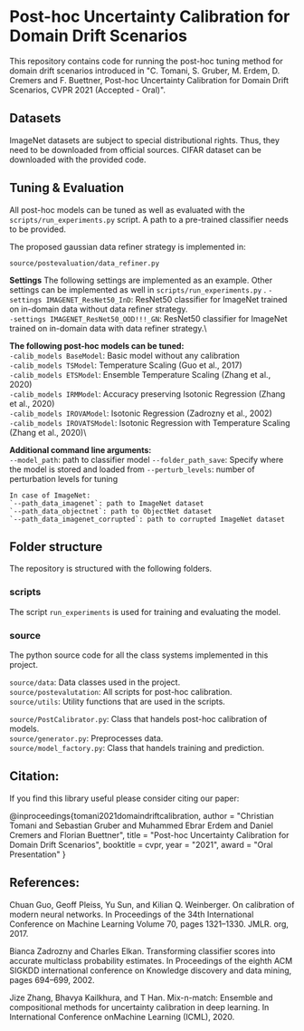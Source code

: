# Post-hoc Uncertainty Calibration for Domain Drift Scenarios

This repository contains code for running the post-hoc tuning method for domain drift scenarios introduced in "C. Tomani, S. Gruber, M. Erdem, D. Cremers and F. Buettner, Post-hoc Uncertainty Calibration for Domain Drift Scenarios, CVPR 2021 (Accepted - Oral)".


## Datasets

ImageNet datasets are subject to special distributional rights. Thus, they need to be downloaded from official sources. CIFAR dataset can be downloaded with the provided code.

## Tuning & Evaluation

All post-hoc models can be tuned as well as evaluated with the `scripts/run_experiments.py` script. A path to a pre-trained classifier needs to be provided.

The proposed gaussian data refiner strategy is implemented in:

`source/postevaluation/data_refiner.py`


**Settings**
    The following settings are implemented as an example. Other settings can be implemented as well in `scripts/run_experiments.py` .
    `-settings IMAGENET_ResNet50_InD`: ResNet50 classifier for ImageNet trained on in-domain data without data refiner strategy.\
    `-settings IMAGENET_ResNet50_OOD!!!_GN`: ResNet50 classifier for ImageNet trained on in-domain data with data refiner strategy.\

**The following post-hoc models can be tuned:**\
    `-calib_models BaseModel`: Basic model without any calibration\
    `-calib_models TSModel`: Temperature Scaling (Guo et al., 2017)\
    `-calib_models ETSModel`: Ensemble Temperature Scaling (Zhang et al., 2020)\
    `-calib_models IRMModel`: Accuracy preserving Isotonic Regression (Zhang et al., 2020)\
    `-calib_models IROVAModel`: Isotonic Regression (Zadrozny et al., 2002)\
    `-calib_models IROVATSModel`: Isotonic Regression with Temperature Scaling (Zhang et al., 2020)\

**Additional command line arguments:**\
    `--model_path`: path to classifier model
    `--folder_path_save`: Specify where the model is stored and loaded from
    `--perturb_levels`: number of perturbation levels for tuning

    In case of ImageNet:
    `--path_data_imagenet`: path to ImageNet dataset
    `--path_data_objectnet`: path to ObjectNet dataset
    `--path_data_imagenet_corrupted`: path to corrupted ImageNet dataset

## Folder structure

The repository is structured with the following folders.

### scripts

The script `run_experiments` is used for training and evaluating the model.

### source

The python source code for all the class systems implemented in this project.

`source/data`: Data classes used in the project.\
`source/postevalutation`: All scripts for post-hoc calibration. \
`source/utils`: Utility functions that are used in the scripts.

`source/PostCalibrator.py`: Class that handels post-hoc calibration of models.\
`source/generator.py`: Preprocesses data.\
`source/model_factory.py`: Class that handels training and prediction.


## Citation:

If you find this library useful please consider citing our paper:

@inproceedings{tomani2021domaindriftcalibration,
    author = "Christian Tomani and Sebastian Gruber and Muhammed Ebrar Erdem and Daniel Cremers and Florian Buettner",
    title = "Post-hoc Uncertainty Calibration for Domain Drift Scenarios",
    booktitle = cvpr,
    year = "2021",
    award = "Oral Presentation"
  } 

## References:

Chuan Guo, Geoff Pleiss, Yu Sun, and Kilian Q. Weinberger. On calibration of modern neural networks. In Proceedings of the 34th International Conference on Machine Learning Volume 70, pages 1321–1330. JMLR. org, 2017.

Bianca Zadrozny and Charles Elkan. Transforming classifier scores into accurate multiclass probability estimates. In Proceedings of the eighth ACM SIGKDD international conference on Knowledge discovery and data mining, pages 694–699, 2002.

Jize Zhang, Bhavya Kailkhura, and T Han. Mix-n-match: Ensemble and compositional methods for uncertainty calibration in deep learning. In International Conference onMachine Learning (ICML), 2020.
